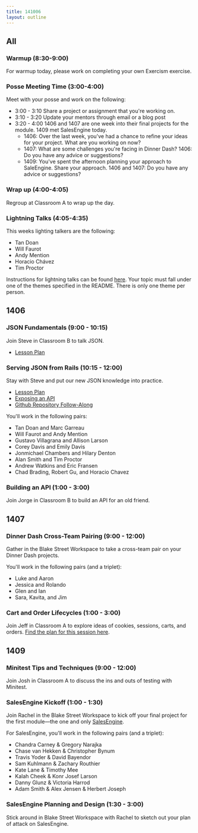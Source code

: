 ```yaml
---
title: 141006
layout: outline
---
```


## All

### Warmup (8:30-9:00)

For warmup today, please work on completing your own Exercism exercise.

### Posse Meeting Time (3:00-4:00)

Meet with your posse and work on the following:

* 3:00 - 3:10 Share a project or assignment that you're working on.
* 3:10 - 3:20 Update your mentors through email or a blog post
* 3:20 - 4:00 1406 and 1407 are one week into their final projects for the module. 1409 met SalesEngine today.
  * 1406: Over the last week, you've had a chance to refine your ideas for your project. What are you working on now?
  * 1407: What are some challenges you're facing in Dinner Dash? 1406: Do you have any advice or suggestions?
  * 1409: You've spent the afternoon planning your approach to SaleEngine. Share your approach. 1406 and 1407: Do you have any advice or suggestions?

### Wrap up (4:00-4:05)

Regroup at Classroom A to wrap up the day.

### Lightning Talks (4:05-4:35)

This weeks lighting talkers are the following:

* Tan Doan
* Will Faurot
* Andy Mention
* Horacio Chávez
* Tim Proctor

Instructions for lightning talks can be found [here](https://github.com/turingschool/lightning_talks). Your topic must fall under one of the themes specified in the README. There is only one theme per person.

## 1406

### JSON Fundamentals (9:00 - 10:15)

Join Steve in Classroom B to talk JSON.

* [Lesson Plan](https://github.com/turingschool/lesson_plans/blob/master/ruby_03-professional_rails_applications/json_fundementals.markdown)

### Serving JSON from Rails (10:15 - 12:00)

Stay with Steve and put our new JSON knowledge into practice.

* [Lesson Plan](https://github.com/turingschool/lesson_plans/blob/master/ruby_03-professional_rails_applications/serving_json_from_rails.markdown)
* [Exposing an API](http://tutorials.jumpstartlab.com/topics/web_services/api.html)
* [Github Repository Follow-Along](https://github.com/JumpstartLab/blogger_advanced/tree/serialization)

You'll work in the following pairs:

* Tan Doan and Marc Garreau
* Will Faurot and Andy Mention
* Gustavo Villagrana and Allison Larson
* Corey Davis and Emily Davis
* Jonmichael Chambers and Hilary Denton
* Alan Smith and Tim Proctor
* Andrew Watkins and Eric Fransen
* Chad Brading, Robert Gu, and Horacio Chavez

### Building an API (1:00 - 3:00)

Join Jorge in Classroom B to build an API for an old friend.

## 1407

### Dinner Dash Cross-Team Pairing (9:00 - 12:00)

Gather in the Blake Street Workspace to take a cross-team pair on your Dinner Dash projects.

You'll work in the following pairs (and a triplet):

* Luke and Aaron
* Jessica and Rolando
* Glen and Ian
* Sara, Kavita, and Jim

### Cart and Order Lifecycles (1:00 - 3:00)

Join Jeff in Classroom A to explore ideas of cookies, sessions, carts, and orders.
[Find the plan for this session here](https://github.com/turingschool/lesson_plans/blob/master/ruby_02-web_applications_with_ruby/storing_state_with_cookies_and_sessions.markdown).

## 1409

### Minitest Tips and Techniques (9:00 - 12:00)

Join Josh in Classroom A to discuss the ins and outs of testing with Minitest.

### SalesEngine Kickoff (1:00 - 1:30)

Join Rachel in the Blake Street Workspace to kick off your final project for the first module—the one and only [SalesEngine](http://tutorials.jumpstartlab.com/projects/sales_engine.html).

For SalesEngine, you'll work in the following pairs (and a triplet):

* Chandra Carney & Gregory Narajka
* Chase van Hekken & Christopher Bynum
* Travis Yoder & David Bayendor
* Sam Kuhlmann & Zachary Routhier
* Kate Lane & Timothy Mee
* Kalah Cheek & Konr Josef Larson
* Danny Glunz & Victoria Harrod
* Adam Smith & Alex Jensen & Herbert Joseph

### SalesEngine Planning and Design (1:30 - 3:00)

Stick around in Blake Street Workspace with Rachel to sketch out your plan of attack on SalesEngine.
